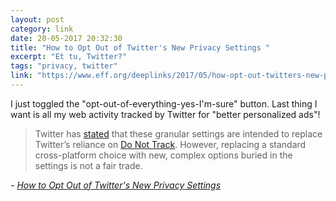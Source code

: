 ```yaml
---
layout: post
category: link
date: 20-05-2017 20:32:30
title: "How to Opt Out of Twitter's New Privacy Settings "
excerpt: "Et tu, Twitter?"
tags: "privacy, twitter"
link: "https://www.eff.org/deeplinks/2017/05/how-opt-out-twitters-new-privacy-settings"
---
```

I just toggled the "opt-out-of-everything-yes-I'm-sure" button. Last thing I want is all my web activity tracked by Twitter for "better personalized ads"!

> Twitter has [stated](https://www.wired.com/beyond-the-beyond/2017/05/meanwhile-at-twitter/) that these granular settings are intended to replace Twitter’s reliance on [Do Not Track](https://www.eff.org/issues/do-not-track). However, replacing a standard cross-platform choice with new, complex options buried in the settings is not a fair trade.

 <cite>- [How to Opt Out of Twitter's New Privacy Settings ](https://www.eff.org/deeplinks/2017/05/how-opt-out-twitters-new-privacy-settings)</cite>
